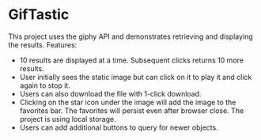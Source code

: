 # GifTastic

This project uses the giphy API and demonstrates retrieving and displaying the results.
Features:
- 10 results are displayed at a time. Subsequent clicks returns 10 more results.
- User initially sees the static image but can click on it to play it and click again to stop it. 
- Users can also download the file with 1-click download.
- Clicking on the star icon under the image will add the image to the favorites bar. The favorites will persist even after browser close. The project is using local storage.
- Users can add additional buttons to query for newer objects.